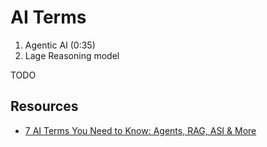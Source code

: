 # AI Terms
1. Agentic AI (0:35)
2. Lage Reasoning model


TODO

## Resources
* [7 AI Terms You Need to Know: Agents, RAG, ASI & More](https://youtu.be/VSFuqMh4hus?si=nMpXOyvdW3WAE2pG)
